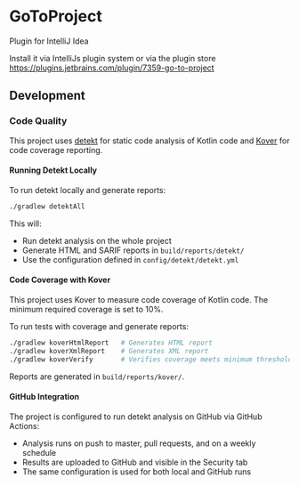# GoToProject

Plugin for IntelliJ Idea

Install it via IntelliJs plugin system or via the plugin store https://plugins.jetbrains.com/plugin/7359-go-to-project

## Development

### Code Quality

This project uses [detekt](https://github.com/detekt/detekt) for static code analysis of Kotlin code and [Kover](https://github.com/Kotlin/kotlinx-kover) for code coverage reporting.

#### Running Detekt Locally

To run detekt locally and generate reports:

```bash
./gradlew detektAll
```

This will:
- Run detekt analysis on the whole project
- Generate HTML and SARIF reports in `build/reports/detekt/`
- Use the configuration defined in `config/detekt/detekt.yml`

#### Code Coverage with Kover

This project uses Kover to measure code coverage of Kotlin code. The minimum required coverage is set to 10%.

To run tests with coverage and generate reports:

```bash
./gradlew koverHtmlReport   # Generates HTML report
./gradlew koverXmlReport    # Generates XML report
./gradlew koverVerify       # Verifies coverage meets minimum threshold
```

Reports are generated in `build/reports/kover/`.

#### GitHub Integration

The project is configured to run detekt analysis on GitHub via GitHub Actions:
- Analysis runs on push to master, pull requests, and on a weekly schedule
- Results are uploaded to GitHub and visible in the Security tab
- The same configuration is used for both local and GitHub runs
